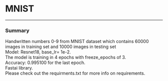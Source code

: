# MNIST
-----------
### Summary
Handwritten numbers 0-9 from MNIST dataset which contains 60000 images in training set and 10000 images in testing set    
Model: Resnet18, base_lr= 1e-2.    
The model is training in 4 epochs with freeze_epochs of 3.      
Accuracy: 0.995100 for the last epoch.           
Fastai library.             
Please check out the requirments.txt for more info on requirements.          

